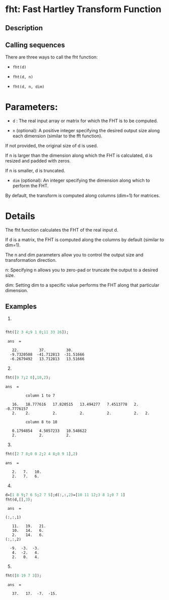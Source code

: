 # fht: Fast Hartley Transform Function 

## Description

## Calling sequences
There are three ways to call the fht function:

- `fht(d)`

- `fht(d, n)`

- `fht(d, n, dim)`
# Parameters:

- `d` : The real input array or matrix for which the FHT is to be computed.

- `n` (optional): A positive integer specifying the desired output size along each dimension (similar to the fft function).

If not provided, the original size of d is used.

If n is larger than the dimension along which the FHT is calculated, d is resized and padded with zeros.

If n is smaller, d is truncated.

- `dim` (optional): An integer specifying the dimension along which to perform the FHT.

By default, the transform is computed along columns (dim=1) for matrices.

# Details
The fht function calculates the FHT of the real input d.

If d is a matrix, the FHT is computed along the columns by default (similar to dim=1).

The n and dim parameters allow you to control the output size and transformation direction.

n: Specifying n allows you to zero-pad or truncate the output to a desired size.

dim: Setting dim to a specific value performs the FHT along that particular dimension.

## Examples
1. 
```scilab

fht([2 3 4;9 1 0;11 33 26]);
```
```output
 ans  =

   22.         37.         30.     
  -9.7320508  -41.712813  -31.51666
  -6.2679492   13.712813   13.51666
```

2.

```scilab
fht([9 7;2 0],10,2);
```
```output
ans  =

         column 1 to 7

   16.   18.777616   17.820515   13.494277   7.4513778   2.  -0.7776157
   2.    2.          2.          2.          2.          2.   2.       

         column 8 to 10

   0.1794854   4.5057233   10.548622
   2.          2.          2.       
```


3. 
```scilab
fht([2 7 8;0 0 2;2 4 8;0 9 1],2)
```
```output
ans  =

   2.   7.   10.
   2.   7.   6. 
```
4. 
```scilab
d=[1 8 9;7 6 5;2 7 5];d(:,:,2)=[10 11 12;3 8 1;0 7 1]
fht(d,[],3);
```
```output
 ans  =

(:,:,1)

   11.   19.   21.
   10.   14.   6. 
   2.    14.   6. 
(:,:,2)

  -9.  -3.  -3.
   4.  -2.   4.
   2.   0.   4.
```
5.
```scilab
fht([8 19 7 3]);
```
```output
 ans  =

   37.   17.  -7.  -15.
```




